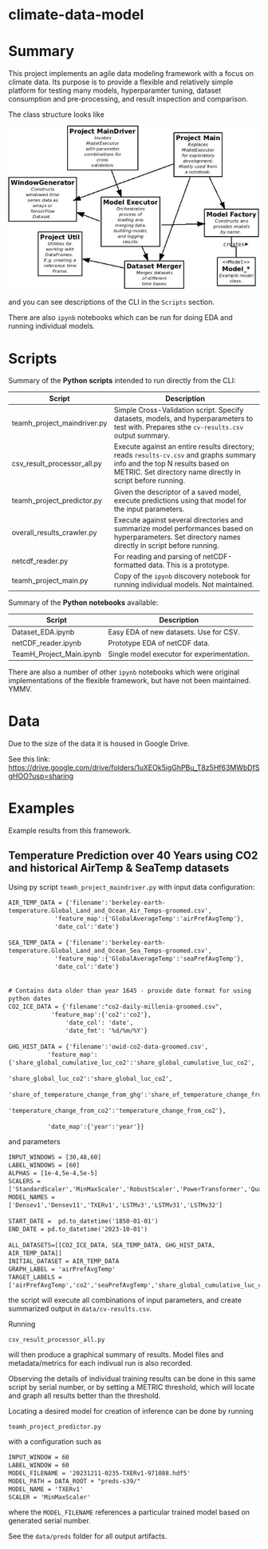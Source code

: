 # climate-data-model

# Summary

This project implements an agile data modeling framework with a focus on climate data. Its purpose is to provide a flexible and relatively simple platform for testing many models, hyperparamter tuning, dataset consumption and pre-processing, and result inspection and comparison.


The class structure looks like

![alt text](https://github.com/kentbutler/climate-data-model/blob/main/images/ClassDiagram.jpg?raw=true)


and you can see descriptions of the CLI in the `Scripts` section.

There are also `ipynb` notebooks which can be run for doing EDA and running individual models.

# Scripts

Summary of the **Python scripts** intended to run directly from the CLI:

| Script                  | Description            |
|--------------------------|-----------------------|
| teamh_project_maindriver.py | Simple Cross-Validation script. Specify datasets, models, and hyperparameters to test with. Prepares sthe `cv-results.csv` output summary. |
|csv_result_processor_all.py  | Execute against an entire results directory; reads `results-cv.csv` and graphs summary info and the top N results based on METRIC. Set directory name directly in script before running. |
| teamh_project_predictor.py | Given the descriptor of a saved model, execute predictions using that model for the input parameters. |
|overall_results_crawler.py  | Execute against several directories and summarize model performances based on hyperparameters. Set directory names directly in script before running. |
| netcdf_reader.py | For reading and parsing of netCDF-formatted data.  This is a prototype. |
| teamh_project_main.py | Copy of the `ipynb` discovery notebook for running individual models. Not maintained. |


Summary of the **Python notebooks** available:

| Script                  | Description            |
|--------------------------|-----------------------|
| Dataset_EDA.ipynb     | Easy EDA of new datasets. Use for CSV. |
| netCDF_reader.ipynb   | Prototype EDA of netCDF data. |
| TeamH_Project_Main.ipynb | Single model executor for experimentation. |

There are also a number of other `ipynb` notebooks which were original implementations of the flexible framework, but have not been maintained. YMMV.

# Data

Due to the size of the data it is housed in Google Drive.

See this link:  https://drive.google.com/drive/folders/1uXEOk5igGhPBu_T8z5Hf63MWbDfSgHOO?usp=sharing

# Examples

Example results from this framework.

## Temperature Prediction over 40 Years using CO2 and historical AirTemp & SeaTemp datasets

Using py script `teamh_project_maindriver.py` with input data configuration:
```
AIR_TEMP_DATA = {'filename':'berkeley-earth-temperature.Global_Land_and_Ocean_Air_Temps-groomed.csv',
             'feature_map':{'GlobalAverageTemp':'airPrefAvgTemp'},
             'date_col':'date'}

SEA_TEMP_DATA = {'filename':'berkeley-earth-temperature.Global_Land_and_Ocean_Sea_Temps-groomed.csv',
             'feature_map':{'GlobalAverageTemp':'seaPrefAvgTemp'},
             'date_col':'date'}


# Contains data older than year 1645 - provide date format for using python dates
CO2_ICE_DATA = {'filename':"co2-daily-millenia-groomed.csv",
            'feature_map':{'co2':'co2'},
                'date_col': 'date',
                'date_fmt': '%d/%m/%Y'}

GHG_HIST_DATA = {'filename':'owid-co2-data-groomed.csv',
           'feature_map':{'share_global_cumulative_luc_co2':'share_global_cumulative_luc_co2',
                          'share_global_luc_co2':'share_global_luc_co2',
                          'share_of_temperature_change_from_ghg':'share_of_temperature_change_from_ghg',
                          'temperature_change_from_co2':'temperature_change_from_co2'},

           'date_map':{'year':'year'}}

```
and parameters 
```
INPUT_WINDOWS = [30,48,60]
LABEL_WINDOWS = [60]
ALPHAS = [1e-4,5e-4,5e-5]
SCALERS = ['StandardScaler','MinMaxScaler','RobustScaler','PowerTransformer','QuantileTransformer']
MODEL_NAMES = ['Densev1','Densev11','TXERv1','LSTMv3','LSTMv31','LSTMv32']

START_DATE =  pd.to_datetime('1850-01-01')
END_DATE = pd.to_datetime('2023-10-01')

ALL_DATASETS=[[CO2_ICE_DATA, SEA_TEMP_DATA, GHG_HIST_DATA, AIR_TEMP_DATA]]
INITIAL_DATASET = AIR_TEMP_DATA
GRAPH_LABEL = 'airPrefAvgTemp'
TARGET_LABELS = ['airPrefAvgTemp','co2','seaPrefAvgTemp','share_global_cumulative_luc_co2','share_global_luc_co2','share_of_temperature_change_from_ghg','temperature_change_from_co2']
```
the script will execute all combinations of input parameters, and create summarized output in `data/cv-results.csv`.

Running 
```
csv_result_processor_all.py
```
will then produce a graphical summary of results.  Model files and metadata/metrics for each indivual run is also recorded.

Observing the details of individual training results can be done in this same script by serial number, or by setting a METRIC threshold, which will locate and graph all results better than the threshold.

Locating a desired model for creation of inference can be done by running
```
teamh_project_predictor.py
```
with a configuration such as
```
INPUT_WINDOW = 60
LABEL_WINDOW = 60
MODEL_FILENAME = '20231211-0235-TXERv1-971088.hdf5'
MODEL_PATH = DATA_ROOT + "preds-s39/"
MODEL_NAME = 'TXERv1'
SCALER = 'MinMaxScaler'

```
where the `MODEL_FILENAME` references a particular trained model based on generated serial number.

See the `data/preds` folder for all output artifacts.







